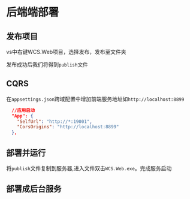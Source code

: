 # 后端端部署

## 发布项目

vs中右键WCS.Web项目，选择发布，发布至文件夹

发布成功后我们将得到`publish`文件

## CQRS

在`appsettings.json`跨域配置中增加前端服务地址如`http://localhost:8899`

```json
  //应用启动
  "App": {
    "SelfUrl": "http://*:19001",
    "CorsOrigins": "http://localhost:8899"
  },
```

## 部署并运行

将`publish`文件复制到服务器,进入文件双击`WCS.Web.exe`。完成服务启动

## 部署成后台服务
